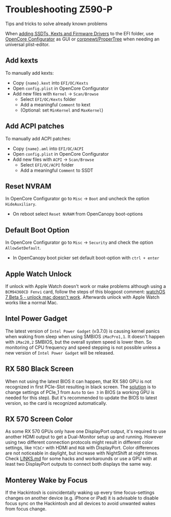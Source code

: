 # Troubleshooting Z590-P

Tips and tricks to solve already known problems

When [adding SSDTs, Kexts and Firmware Drivers](https://dortania.github.io/OpenCore-Install-Guide/config.plist/#adding-your-ssdts-kexts-and-firmware-drivers) to the EFI folder, use [OpenCore Configurator](https://mackie100projects.altervista.org/opencore-configurator/) as GUI or [corpnewt/ProperTree](https://github.com/corpnewt/ProperTree) when needing an universal plist-editor.

## Add kexts

To manually add kexts:

- Copy `{name}.kext` into `EFI/OC/Kexts`
- Open `config.plist` in OpenCore Configurator
- Add new files with `Kernel` -> `Scan/Browse`
  - Select `EFI/OC/Kexts` folder
  - Add a meaningful `Comment` to kext
  - (Optional: set `MinKernel` and `MaxKernel`)

## Add ACPI patches

To manually add ACPI patches:

- Copy `{name}.aml` into `EFI/OC/ACPI`
- Open `config.plist` in OpenCore Configurator
- Add new files with `ACPI` -> `Scan/Browse`
  - Select `EFI/OC/ACPI` folder
  - Add a meaningful `Comment` to SSDT

## Reset NVRAM

In OpenCore Configurator go to `Misc` -> `Boot` and uncheck the option `HideAuxiliary`.

- On reboot select `Reset NVRAM` from OpenCanopy boot-options

## Default Boot Option

In OpenCore Configurator go to `Misc` -> `Security` and check the option `AllowSetDefault`.

- In OpenCanopy boot picker set default boot-option with `ctrl + enter`

## Apple Watch Unlock

If unlock with Apple Watch doesn't work or make problems although using a `BCM94360CD Fenvi` card, follow the steps of this blogpost comment: [watchOS 7 Beta 5 - unlock mac doesn't work](https://forums.macrumors.com/threads/watchos-7-beta-5-unlock-mac-doesnt-work.2250819/page-2?post=28904426#post-28904426). Afterwards unlock with Apple Watch works like a normal Mac.

## Intel Power Gadget

The latest version of `Intel Power Gadget` (v3.7.0) is causing  kernel panics when waking from sleep when using SMBIOS `iMacPro1,1`. It doesn't happen with `iMac20,2` SMBIOS, but the overall system speed is lower then. So monitoring of CPU frequency and speed stepping is not possible unless a new version of `Intel Power Gadget` will be released.

## RX 580 Black Screen

When not using the latest BIOS it can happen, that RX 580 GPU is not recognized in first PCIe-Slot resulting in black screen. The [solution](https://community.amd.com/t5/processors/b550-torpedo-rx580-no-image-black-screen/m-p/521635#M46503) is to change settings of PCIe_1 from `Auto` to `Gen 3` in BIOS (a working GPU is needed for this step). But it's recommended to update the BIOS to latest version, so the card is recognized automatically.

## RX 570 Screen Color

As some RX 570 GPUs only have one DisplayPort output, it's required to use another HDMI output to get a Dual-Monitor setup up and running. However using two different connection protocols might result in different color settings, like `YCbCr` with HDMI and `RGB` with DisplayPort. Color differences are not noticeable in daylight, but increase with NightShift at night times. Check [LINKS.md](./LINKS.md#color-with-hdmi) for some hacks and workarounds or use a GPU with at least two DisplayPort outputs to connect both displays the same way.

## Monterey Wake by Focus

If the Hackintosh is coincidentally waking up every time focus-settings changes on another device (e.g. iPhone or iPad) it is advisable to disable focus sync on the Hackintosh and all devices to avoid unwanted wakes from focus change.
